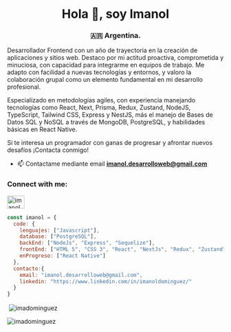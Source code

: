 <h1 align="center">Hola 👋, soy Imanol</h1>
<h3 align="center">🇦🇷 Argentina.</h3>
<p align="left">Desarrollador Frontend con un año de trayectoria en la creación de aplicaciones y sitios web. Destaco por mi actitud proactiva, comprometida y minuciosa, con capacidad para integrarme en equipos de trabajo. Me adapto con facilidad a nuevas tecnologías y entornos, y valoro la colaboración grupal como un elemento fundamental en mi desarrollo profesional.

Especializado en metodologías agiles, con experiencia manejando tecnologías como React, Next, Prisma, Redux, Zustand, NodeJS, TypeScript, Tailwind CSS, Express y NestJS, más el manejo de Bases de Datos SQL y NoSQL a través de MongoDB, PostgreSQL, y habilidades básicas en React Native.

Si te interesa un programador con ganas de progresar y afrontar nuevos desafíos ¡Contacta conmigo!
</p>

- 📫 Contactame mediante email **imanol.desarrolloweb@gmail.com**

<h3 align="left">Connect with me:</h3>
<p align="left">
<a href="https://linkedin.com/in/imanoldominguez" target="blank"><img align="center" src="https://raw.githubusercontent.com/rahuldkjain/github-profile-readme-generator/master/src/images/icons/Social/linked-in-alt.svg" alt="imanoldominguez" height="30" width="40" /></a>
</p>

```js
const imanol = {
  code: {
    lenguajes: ["Javascript"],
    database: ["PostgreSQL"],
    backEnd: ["NodeJs", "Express", "Sequelize"],
    frontEnd: ["HTML 5", "CSS 3", "React", "NextJs", "Redux", "Zustand", "Tailwind CSS", "Prisma", "Typescript"],
    enProgreso: ["React Native"]
  },
  contacto:{
    email: "imanol.desarrolloweb@gmail.com",
    linkedin: "https://www.linkedin.com/in/imanoldominguez/"
  }
}
```



<p>&nbsp;<img align="center" src="https://github-readme-stats.vercel.app/api?username=imadominguez&show_icons=true&theme=dark&title_color=006499&text_color=007ebd&bg_color=2e2e2e&locale=en" alt="imadominguez" /></p>

<p><img align="center" src="https://github-readme-streak-stats.herokuapp.com/?user=imadominguez&theme=dark" alt="imadominguez" /></p>

